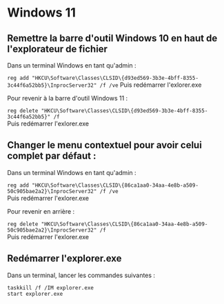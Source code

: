 # Windows 11
  
## Remettre la barre d'outil Windows 10 en haut de l'explorateur de fichier  

Dans un terminal Windows en tant qu'admin :  

`reg add "HKCU\Software\Classes\CLSID\{d93ed569-3b3e-4bff-8355-3c44f6a52bb5}\InprocServer32" /f /ve`
Puis redémarrer l'exlorer.exe

Pour revenir à la barre d'outil Windows 11 :  

`reg delete "HKCU\Software\Classes\CLSID\{d93ed569-3b3e-4bff-8355-3c44f6a52bb5}" /f`  
Puis redémarrer l'exlorer.exe

## Changer le menu contextuel pour avoir celui complet par défaut :  

Dans un terminal Windows en tant qu'admin : 

`reg add "HKCU\Software\Classes\CLSID\{86ca1aa0-34aa-4e8b-a509-50c905bae2a2}\InprocServer32" /f /ve`  
Puis redémarrer l'exlorer.exe

Pour revenir en arrière : 

`reg delete "HKCU\Software\Classes\CLSID\{86ca1aa0-34aa-4e8b-a509-50c905bae2a2}\InprocServer32" /f`  
Puis redémarrer l'exlorer.exe

## Redémarrer l'explorer.exe  

Dans un terminal, lancer les commandes suivantes : 

```console
taskkill /f /IM explorer.exe
start explorer.exe
```

